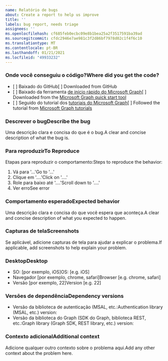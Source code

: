 ```yaml
---
name: Relatório de bugs
about: Create a report to help us improve
title: ''
labels: bug report, needs triage
assignees: ''
ms.openlocfilehash: cf685feb0ecbc09e8b1bea25a2f3517591ba39ad
ms.sourcegitcommit: cfdc2946e7ae981c3f2d86bf7978d02c1f4f6c10
ms.translationtype: MT
ms.contentlocale: pt-BR
ms.lasthandoff: 01/21/2021
ms.locfileid: "49933232"
---
```

### <a name="where-did-you-get-the-code"></a><span data-ttu-id="f1bac-102">Onde você conseguiu o código?</span><span class="sxs-lookup"><span data-stu-id="f1bac-102">Where did you get the code?</span></span>

- <span data-ttu-id="f1bac-103">[ ] Baixado do GitHub</span><span class="sxs-lookup"><span data-stu-id="f1bac-103">[ ] Downloaded from GitHub</span></span>
- <span data-ttu-id="f1bac-104">[ ] Baixado da ferramenta [de início rápido do Microsoft Graph](https://developer.microsoft.com/graph/quick-start)</span><span class="sxs-lookup"><span data-stu-id="f1bac-104">[ ] Downloaded from the [Microsoft Graph quick start tool](https://developer.microsoft.com/graph/quick-start)</span></span>
- <span data-ttu-id="f1bac-105">[ ] Seguido do tutorial dos [tutoriais do Microsoft Graph](https://docs.microsoft.com/graph/tutorials)</span><span class="sxs-lookup"><span data-stu-id="f1bac-105">[ ] Followed the tutorial from [Microsoft Graph tutorials](https://docs.microsoft.com/graph/tutorials)</span></span>

### <a name="describe-the-bug"></a><span data-ttu-id="f1bac-106">Descrever o bug</span><span class="sxs-lookup"><span data-stu-id="f1bac-106">Describe the bug</span></span>

<span data-ttu-id="f1bac-107">Uma descrição clara e concisa do que é o bug.</span><span class="sxs-lookup"><span data-stu-id="f1bac-107">A clear and concise description of what the bug is.</span></span>

### <a name="to-reproduce"></a><span data-ttu-id="f1bac-108">Para reproduzir</span><span class="sxs-lookup"><span data-stu-id="f1bac-108">To Reproduce</span></span>

<span data-ttu-id="f1bac-109">Etapas para reproduzir o comportamento:</span><span class="sxs-lookup"><span data-stu-id="f1bac-109">Steps to reproduce the behavior:</span></span>

1. <span data-ttu-id="f1bac-110">Vá para '...'</span><span class="sxs-lookup"><span data-stu-id="f1bac-110">Go to '...'</span></span>
1. <span data-ttu-id="f1bac-111">Clique em '....'</span><span class="sxs-lookup"><span data-stu-id="f1bac-111">Click on '....'</span></span>
1. <span data-ttu-id="f1bac-112">Role para baixo até '....'</span><span class="sxs-lookup"><span data-stu-id="f1bac-112">Scroll down to '....'</span></span>
1. <span data-ttu-id="f1bac-113">Ver erro</span><span class="sxs-lookup"><span data-stu-id="f1bac-113">See error</span></span>

### <a name="expected-behavior"></a><span data-ttu-id="f1bac-114">Comportamento esperado</span><span class="sxs-lookup"><span data-stu-id="f1bac-114">Expected behavior</span></span>

<span data-ttu-id="f1bac-115">Uma descrição clara e concisa do que você espera que aconteça.</span><span class="sxs-lookup"><span data-stu-id="f1bac-115">A clear and concise description of what you expected to happen.</span></span>

### <a name="screenshots"></a><span data-ttu-id="f1bac-116">Capturas de tela</span><span class="sxs-lookup"><span data-stu-id="f1bac-116">Screenshots</span></span>

<span data-ttu-id="f1bac-117">Se aplicável, adicione capturas de tela para ajudar a explicar o problema.</span><span class="sxs-lookup"><span data-stu-id="f1bac-117">If applicable, add screenshots to help explain your problem.</span></span>

### <a name="desktop"></a><span data-ttu-id="f1bac-118">Desktop</span><span class="sxs-lookup"><span data-stu-id="f1bac-118">Desktop</span></span>

- <span data-ttu-id="f1bac-119">SO: [por exemplo, iOS]</span><span class="sxs-lookup"><span data-stu-id="f1bac-119">OS: [e.g. iOS]</span></span>
- <span data-ttu-id="f1bac-120">Navegador [por exemplo, chrome, safari]</span><span class="sxs-lookup"><span data-stu-id="f1bac-120">Browser [e.g. chrome, safari]</span></span>
- <span data-ttu-id="f1bac-121">Versão [por exemplo, 22]</span><span class="sxs-lookup"><span data-stu-id="f1bac-121">Version [e.g. 22]</span></span>

### <a name="dependency-versions"></a><span data-ttu-id="f1bac-122">Versões de dependência</span><span class="sxs-lookup"><span data-stu-id="f1bac-122">Dependency versions</span></span>

- <span data-ttu-id="f1bac-123">Versão da biblioteca de autenticação (MSAL, etc.:</span><span class="sxs-lookup"><span data-stu-id="f1bac-123">Authentication library (MSAL, etc.) version:</span></span>
- <span data-ttu-id="f1bac-124">Versão da biblioteca do Graph (SDK do Graph, biblioteca REST, etc.:</span><span class="sxs-lookup"><span data-stu-id="f1bac-124">Graph library (Graph SDK, REST library, etc.) version:</span></span>

### <a name="additional-context"></a><span data-ttu-id="f1bac-125">Contexto adicional</span><span class="sxs-lookup"><span data-stu-id="f1bac-125">Additional context</span></span>

<span data-ttu-id="f1bac-126">Adicione qualquer outro contexto sobre o problema aqui.</span><span class="sxs-lookup"><span data-stu-id="f1bac-126">Add any other context about the problem here.</span></span>
